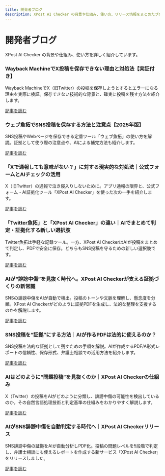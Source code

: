```yaml
---
title: 開発者ブログ
description: XPost AI Checker の背景や仕組み、使い方、リリース情報をまとめたブログ一覧です。
---
```


# 開発者ブログ

XPost AI Checker の背景や仕組み、使い方を詳しく紹介しています。

<div class="blog-cards">
  <article class="blog-card">
    <h3>Wayback MachineでX投稿を保存できない理由と対処法【実証付き】</h3>
    <p>Wayback MachineでX（旧Twitter）の投稿を保存しようとするとエラーになる理由を実際に検証。保存できない技術的な背景と、確実に投稿を残す方法を紹介します。</p>
    <a class="blog-link" href="008_wayback-machine-x-fail/">記事を読む</a>
  </article>

  <article class="blog-card">
    <h3>ウェブ魚拓でSNS投稿を保存する方法と注意点【2025年版】</h3>
    <p>SNS投稿やWebページを保存できる定番ツール「ウェブ魚拓」の使い方を解説。証拠として使う際の注意点や、AIによる補完方法も紹介します。</p>
    <a class="blog-link" href="007_web-gyotaku-how-to-and-tips/">記事を読む</a>
  </article>

  <article class="blog-card">
    <h3>「Xで通報しても意味がない？」に対する現実的な対処法｜公式フォームとAIチェックの活用</h3>
    <p>X（旧Twitter）の通報で泣き寝入りしないために。アプリ通報の限界と、公式フォーム・AI証拠化ツール「XPost AI Checker」を使った次の一手を紹介します。</p>
    <a class="blog-link" href="006_x-report-form-vs-ai-checker/">記事を読む</a>
  </article>

  <article class="blog-card">
    <h3>「Twitter魚拓」と「XPost AI Checker」の違い｜AIでまとめて判定・証拠化する新しい選択肢</h3>
    <p>Twitter魚拓は手軽な記録ツール。一方、XPost AI CheckerはAIが投稿をまとめて判定し、PDFで安全に保存。どちらもSNS投稿を守るための新しい選択肢です。</p>
    <a class="blog-link" href="005_twitter-gyotaku-vs-ai-checker/">記事を読む</a>
  </article>

  <article class="blog-card">
    <h3>AIが“誹謗中傷”を見抜く時代へ。XPost AI Checkerが支える証拠づくりの新常識</h3>
    <p>SNSの誹謗中傷をAIが自動で検出。投稿のトーンや文脈を理解し、懸念度を分類。XPost AI Checkerがどのように証拠PDFを生成し、法的な整理を支援するのかを解説します。</p>
    <a class="blog-link" href="004_ai-slander-analysis-mechanism/">記事を読む</a>
  </article>

  <article class="blog-card">
    <h3>SNS投稿を“証拠”にする方法｜AIが作るPDFは法的に使えるのか？</h3>
    <p>SNS投稿を法的な証拠として残すための手順を解説。AIが作成するPDF/A形式レポートの信頼性、保存形式、弁護士相談での活用方法を紹介します。</p>
    <a class="blog-link" href="003_xpost-ai-checker-how-to-use/">記事を読む</a>
  </article>

  <article class="blog-card">
    <h3>AIはどのように“問題投稿”を見抜くのか｜XPost AI Checkerの仕組み</h3>
    <p>X（Twitter）の投稿をAIがどのように分類し、誹謗中傷の可能性を検出しているのか。その自然言語処理技術と判定基準の仕組みをわかりやすく解説します。</p>
    <a class="blog-link" href="002_xpost-ai-checker-how-it-works/">記事を読む</a>
  </article>

  <article class="blog-card">
    <h3>AIがSNS誹謗中傷を自動判定する時代へ｜XPost AI Checkerリリース</h3>
    <p>SNS誹謗中傷の証拠をAIが自動分析しPDF化。投稿の問題レベルを5段階で判定し、弁護士相談にも使えるレポートを作成する新サービス「XPost AI Checker」をリリースしました。</p>
    <a class="blog-link" href="001_xpost-ai-checker-release/">記事を読む</a>
  </article>
</div>
